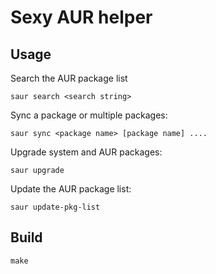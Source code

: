 # Sexy AUR helper

## Usage

Search the AUR package list

    saur search <search string>

Sync a package or multiple packages:

    saur sync <package name> [package name] ....

Upgrade system and AUR packages:

    saur upgrade

Update the AUR package list:

    saur update-pkg-list

## Build

    make
